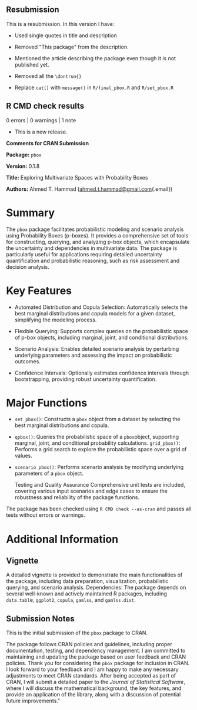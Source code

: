 ## Resubmission
This is a resubmission. In this version I have:


* Used single quotes in title and description

* Removed "This package" from the description.

* Mentioned the article describing the package even though it is not published yet.

* Removed all the `\dontrun{}`

* Replace `cat()` with `message()` in `R/final_pbox.R` and `R/set_pbox.R`
  
## R CMD check results

0 errors | 0 warnings | 1 note

* This is a new release.


**Comments for CRAN Submission**

**Package:** `pbox`

**Version:** 0.1.8

**Title:** Exploring Multivariate Spaces with Probability Boxes

**Authors:** Ahmed T. Hammad ([ahmed.t.hammad\@gmail.com](mailto:ahmed.t.hammad@gmail.com){.email})

# Summary

The `pbox` package facilitates probabilistic modeling and scenario analysis using Probability Boxes (p-boxes).
It provides a comprehensive set of tools for constructing, querying, and analyzing p-box objects, which encapsulate the uncertainty and dependencies in multivariate data.
The package is particularly useful for applications requiring detailed uncertainty quantification and probabilistic reasoning, such as risk assessment and decision analysis.

# Key Features

-   Automated Distribution and Copula Selection: Automatically selects the best marginal distributions and copula models for a given dataset, simplifying the modeling process.

-   Flexible Querying: Supports complex queries on the probabilistic space of p-box objects, including marginal, joint, and conditional distributions.

-   Scenario Analysis: Enables detailed scenario analysis by perturbing underlying parameters and assessing the impact on probabilistic outcomes.

-   Confidence Intervals: Optionally estimates confidence intervals through bootstrapping, providing robust uncertainty quantification.

# Major Functions

-   `set_pbox()`: Constructs a `pbox` object from a dataset by selecting the best marginal distributions and copula.

-   `qpbox()`: Queries the probabilistic space of a `pbox`object, supporting marginal, joint, and conditional probability calculations.
    `grid_pbox()`: Performs a grid search to explore the probabilistic space over a grid of values.

-   `scenario_pbox()`: Performs scenario analysis by modifying underlying parameters of a `pbox` object.

    Testing and Quality Assurance Comprehensive unit tests are included, covering various input scenarios and edge cases to ensure the robustness and reliability of the package functions.

The package has been checked using `R CMD check --as-cran` and passes all tests without errors or warnings.

# Additional Information

## Vignette

A detailed vignette is provided to demonstrate the main functionalities of the package, including data preparation, visualization, probabilistic querying, and scenario analysis.
Dependencies: The package depends on several well-known and actively maintained R packages, including `data.tabl`e, `ggplot2`, `copula`, `gamlss`, and `gamlss.dist`.

## Submission Notes

This is the initial submission of the `pbox` package to CRAN.

The package follows CRAN policies and guidelines, including proper documentation, testing, and dependency management.
I am committed to maintaining and updating the package based on user feedback and CRAN policies.
Thank you for considering the `pbox` package for inclusion in CRAN.
I look forward to your feedback and I am happy to make any necessary adjustments to meet CRAN standards.
After being accepted as part of CRAN, I will submit a detailed paper to the *Journal of Statistical Software*, where I will discuss the mathematical background, the key features, and provide an application of the library, along with a discussion of potential future improvements."
